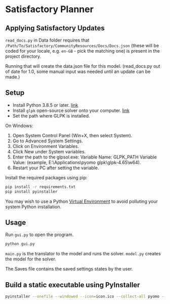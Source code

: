 # Satisfactory Planner

## Applying Satisfactory Updates

`read_docs.py` in Data folder requires that `/Path/To/Satisfactory/CommunityResources/Docs/Docs.json` (these will be coded for your locale, e.g. `en-GB` - pick the matching one) is present in the project directory.

Running that will create the data.json file for this model. (read_docs.py out of date for 1.0, some manual input was needed until an update can be made.)

## Setup

- Install Python 3.8.5 or later. [link](https://www.python.org/downloads/)
- Install `glpk` open-source solver onto your computer. [link](https://ftp.gnu.org/gnu/glpk/?C=N;O=D)
- Set the path where GLPK is installed.

On Windows:

1. Open System Control Panel (Win+X, then select System).
2. Go to Advanced System Settings.
3. Click on Environment Variables.
4. Click New under System variables.
5. Enter the path to the glpsol.exe: 
Variable Name: GLPK_PATH
Variable Value: (example, E:\\Applications\\pyomo glpk\\glpk-4.65\\w64).
6. Restart your PC after setting the variable.

Install the required packages using pip:

```bash
pip install -r requirements.txt
pip install pyinstaller
```

You may wish to use a Python [Virtual Environment](https://docs.python.org/3/library/venv.html) to avoid polluting your system Python installation.

## Usage

Run `gui.py` to open the program.

```bash
python gui.py
```

`main.py` is the translator to the model and runs the solver.
`model.py` creates the model for the solver.

The Saves file contains the saved settings states by the user.

## Build a static executable using PyInstaller

```bash
pyinstaller --onefile --windowed --icon=icon.ico --collect-all pyomo --name SatisfactoryPlanner gui.py
```
